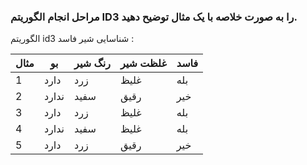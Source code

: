 ### مراحل انجام الگوریتم ID3 را به صورت خلاصه با یک مثال توضیح دهید.

الگوریتم id3 شناسایی شیر فاسد :
<div align="right">

|مثال| بو | رنگ شیر | غلظت شیر | فاسد |
|------|------|------------------|-------------|-----|
|1| دارد | زرد| غلیظ |بله
|2| ندارد | سفید| رقیق|خیر
|3| دارد | زرد| غلیظ |بله
|4| ندارد |سفید | غلیظ |بله
|5| دارد | زرد| رقیق|خیر

  
  
</div>
